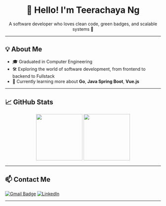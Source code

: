 <h1 align="center">👋 Hello! I'm Teerachaya Ng</h1>
<p align="center">A software developer who loves clean code, green badges, and scalable systems 🚀</p>

---

## 💡 About Me
- 🎓 Graduated in Computer Engineering
- 🛠 Exploring the world of software development, from frontend to backend to Fullstack
- 🌱 Currently learning more about **Go**, **Java Spring Boot**, **Vue.js**

---

## 📈 GitHub Stats

<p align="center">
  <img src="https://github-readme-stats.vercel.app/api?username=thirachaya&show_icons=true&theme=radical&count_private=true" height="150" />
  <img src="https://github-readme-stats.vercel.app/api/top-langs/?username=thirachaya&layout=compact&theme=radical" height="150"/>
</p>

---

## 📫 Contact Me

[![Gmail Badge](https://img.shields.io/badge/-teerachaya.nk@gmail.com-blue?style=flat-square&logo=Gmail&logoColor=white)](mailto:teerachaya.nk@gmail.com)
[![LinkedIn](https://img.shields.io/badge/thirachaya-blue?style=flat-square&logo=Linkedin&logoColor=white)](https://linkedin.com/in/teerachaya-ng)

---
